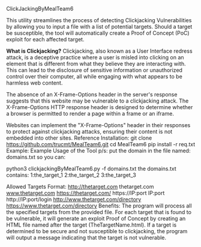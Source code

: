 ClickJackingByMealTeam6

This utility streamlines the process of detecting Clickjacking Vulnerabilities by allowing you to input a file with a list of potential targets. Should a target be susceptible, the tool will automatically create a Proof of Concept (PoC) exploit for each affected target.

**What is Clickjacking?**
Clickjacking, also known as a User Interface redress attack, is a deceptive practice where a user is misled into clicking on an element that is different from what they believe they are interacting with. This can lead to the disclosure of sensitive information or unauthorized control over their computer, all while engaging with what appears to be harmless web content.

The absence of an X-Frame-Options header in the server's response suggests that this website may be vulnerable to a clickjacking attack. The X-Frame-Options HTTP response header is designed to determine whether a browser is permitted to render a page within a frame or an iframe.

Websites can implement the "X-Frame-Options" header in their responses to protect against clickjacking attacks, ensuring their content is not embedded into other sites.
Reference
Installation:
git clone https://github.com/trucmt/MealTeam6.git
cd MealTeam6
pip install -r req.txt
Example:
Example Usage of the Tool
p/s:
put the domain in the file named: domains.txt so you can:

python3 clickjackingByMealTeam6.py -f domains.txt
the domains.txt contains:
1:the_target_1
2:the_target_2
3:the_target_3

Allowed Targets Format:
http://thetarget.com
thetarget.com
www.thetarget.com
https://thetarget.com/
https://IP:port
IP:port
http://IP:port/login
http://www.thetarget.com/directory
https://www.thetarget.com/directory
Benefits:
The program will process all the specified targets from the provided file. For each target that is found to be vulnerable, it will generate an exploit Proof of Concept by creating an HTML file named after the target (TheTargetName.html). If a target is determined to be secure and not susceptible to clickjacking, the program will output a message indicating that the target is not vulnerable.

